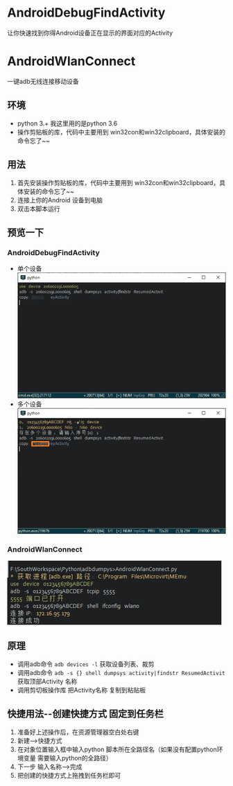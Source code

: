 # AndroidDebugFindActivity
让你快速找到你得Android设备正在显示的界面对应的Activity
# AndroidWlanConnect 
一键adb无线连接移动设备

## 环境
+ python 3.+  我这里用的是python 3.6
+ 操作剪贴板的库，代码中主要用到 win32con和win32clipboard，具体安装的命令忘了~~

## 用法
1. 首先安装操作剪贴板的库，代码中主要用到 win32con和win32clipboard，具体安装的命令忘了~~
2. 连接上你的Android 设备到电脑
3. 双击本脚本运行

## 预览一下 
### AndroidDebugFindActivity
+ 单个设备  
![预览](./resources/p1.png)
+ 多个设备  
![预览](./resources/p2.png)
### AndroidWlanConnect 
![预览](./resources/AndroidWlanConnect.png)

## 原理
+ 调用adb命令 `adb devices -l` 获取设备列表、裁剪
+ 调用adb命令 `adb -s {} shell dumpsys activity|findstr ResumedActivit` 获取顶部Activity 名称
+ 调用剪切板操作库 把Activity名称 复制到粘贴板

## 快捷用法--创建快捷方式 固定到任务栏
1. 准备好上述操作后，在资源管理器空白处右键
2. 新建-->快捷方式
3. 在对象位置输入框中输入python 脚本所在全路径名（如果没有配置python环境变量 需要输入python的全路径）
4. 下一步 输入名称-->完成
5. 把创建的快捷方式上拖拽到任务栏即可
